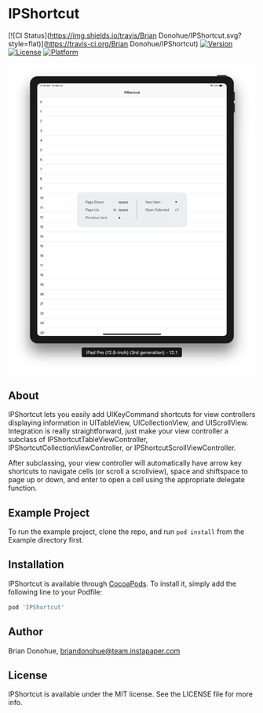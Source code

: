 # IPShortcut

[![CI Status](https://img.shields.io/travis/Brian Donohue/IPShortcut.svg?style=flat)](https://travis-ci.org/Brian Donohue/IPShortcut)
[![Version](https://img.shields.io/cocoapods/v/IPShortcut.svg?style=flat)](https://cocoapods.org/pods/IPShortcut)
[![License](https://img.shields.io/cocoapods/l/IPShortcut.svg?style=flat)](https://cocoapods.org/pods/IPShortcut)
[![Platform](https://img.shields.io/cocoapods/p/IPShortcut.svg?style=flat)](https://cocoapods.org/pods/IPShortcut)

![IPShortcut screenshot](/screenshot.png)

## About

IPShortcut lets you easily add UIKeyCommand shortcuts for view controllers displaying information in UITableView, UICollectionView, and UIScrollView. Integration is really straightforward, just make your view controller a subclass of IPShortcutTableViewController, IPShortcutCollectionViewController, or IPShortcutScrollViewController.

After subclassing, your view controller will automatically have arrow key shortcuts to navigate cells (or scroll a scrollview), space and shiftspace to page up or down, and enter to open a cell using the appropriate delegate function.

## Example Project

To run the example project, clone the repo, and run `pod install` from the Example directory first.

## Installation

IPShortcut is available through [CocoaPods](https://cocoapods.org). To install
it, simply add the following line to your Podfile:

```ruby
pod 'IPShortcut'
```

## Author

Brian Donohue, briandonohue@team.instapaper.com

## License

IPShortcut is available under the MIT license. See the LICENSE file for more info.
